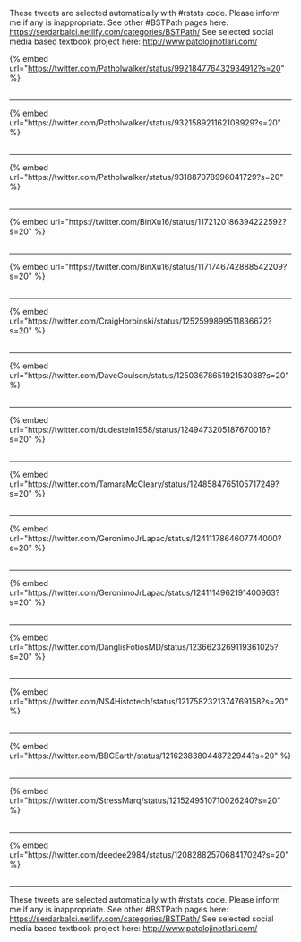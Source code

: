 

These tweets are selected automatically with #rstats code. Please inform me if any is inappropriate.
See other #BSTPath pages here: https://serdarbalci.netlify.com/categories/BSTPath/ 
See selected social media based textbook project here: http://www.patolojinotlari.com/

{% embed url="https://twitter.com/Patholwalker/status/992184776432934912?s=20" %}<br>
<br>
<hr>
{% embed url="https://twitter.com/Patholwalker/status/932158921162108929?s=20" %}<br>
<br>
<hr>
{% embed url="https://twitter.com/Patholwalker/status/931887078996041729?s=20" %}<br>
<br>
<hr>
{% embed url="https://twitter.com/BinXu16/status/1172120186394222592?s=20" %}<br>
<br>
<hr>
{% embed url="https://twitter.com/BinXu16/status/1171746742888542209?s=20" %}<br>
<br>
<hr>
{% embed url="https://twitter.com/CraigHorbinski/status/1252599899511836672?s=20" %}<br>
<br>
<hr>
{% embed url="https://twitter.com/DaveGoulson/status/1250367865192153088?s=20" %}<br>
<br>
<hr>
{% embed url="https://twitter.com/dudestein1958/status/1249473205187670016?s=20" %}<br>
<br>
<hr>
{% embed url="https://twitter.com/TamaraMcCleary/status/1248584765105717249?s=20" %}<br>
<br>
<hr>
{% embed url="https://twitter.com/GeronimoJrLapac/status/1241117864607744000?s=20" %}<br>
<br>
<hr>
{% embed url="https://twitter.com/GeronimoJrLapac/status/1241114962191400963?s=20" %}<br>
<br>
<hr>
{% embed url="https://twitter.com/DanglisFotiosMD/status/1236623269119361025?s=20" %}<br>
<br>
<hr>
{% embed url="https://twitter.com/NS4Histotech/status/1217582321374769158?s=20" %}<br>
<br>
<hr>
{% embed url="https://twitter.com/BBCEarth/status/1216238380448722944?s=20" %}<br>
<br>
<hr>
{% embed url="https://twitter.com/StressMarq/status/1215249510710026240?s=20" %}<br>
<br>
<hr>
{% embed url="https://twitter.com/deedee2984/status/1208288257068417024?s=20" %}<br>
<br>
<hr>


These tweets are selected automatically with #rstats code. Please inform me if any is inappropriate.
See other #BSTPath pages here: https://serdarbalci.netlify.com/categories/BSTPath/ 
See selected social media based textbook project here: http://www.patolojinotlari.com/
